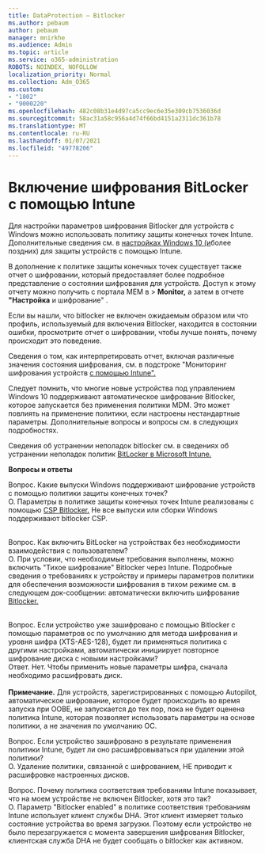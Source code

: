 ```yaml
---
title: DataProtection — Bitlocker
ms.author: pebaum
author: pebaum
manager: mnirkhe
ms.audience: Admin
ms.topic: article
ms.service: o365-administration
ROBOTS: NOINDEX, NOFOLLOW
localization_priority: Normal
ms.collection: Adm_O365
ms.custom:
- "1802"
- "9000220"
ms.openlocfilehash: 482c08b31e4d97ca5cc9ec6e35e309cb7536036d
ms.sourcegitcommit: 58ac31a58c956a4d74f66bd4151a2311dc361b78
ms.translationtype: MT
ms.contentlocale: ru-RU
ms.lasthandoff: 01/07/2021
ms.locfileid: "49778206"
---
```

# <a name="enabling-bitlocker-encryption-with-intune"></a>Включение шифрования BitLocker с помощью Intune

Для настройки параметров шифрования Bitlocker для устройств с Windows можно использовать политику защиты конечных точек Intune. Дополнительные сведения см. в [настройках Windows 10 (и](https://docs.microsoft.com/intune/endpoint-protection-windows-10#windows-encryption)более поздних) для защиты устройств с помощью Intune.

В дополнение к политике защиты конечных точек существует также отчет о шифровании, который предоставляет более подробное представление о состоянии шифрования для устройств. Доступ к этому отчету можно получить с портала MEM в > **Monitor,** а затем в отчете **"Настройка** и шифрование" . [](https://endpoint.microsoft.com/#blade/Microsoft_Intune_DeviceSettings/DevicesMonitorMenu/encryptionReport)

Если вы нашли, что bitlocker не включен ожидаемым образом или что профиль, используемый для включения Bitlocker, находится в состоянии ошибки, просмотрите отчет о шифровании, чтобы лучше понять, почему происходит это поведение.

Сведения о том, как интерпретировать отчет, включая различные значения состояния шифрования, см. в подстроке "Мониторинг шифрования устройств [с помощью Intune".](https://docs.microsoft.com/mem/intune/protect/encryption-monitor)

Следует помнить, что многие новые устройства под управлением Windows 10 поддерживают автоматическое шифрование Bitlocker, которое запускается без применения политики MDM. Это может повлиять на применение политики, если настроены нестандартные параметры. Дополнительные вопросы и вопросы см. в следующих подробностях.

Сведения об устранении неполадок bitlocker см. в сведениях об устранении неполадок политик [BitLocker в Microsoft Intune.](https://docs.microsoft.com/intune/protect/troubleshoot-bitlocker-policies)
 
 
**Вопросы и ответы**

Вопрос. Какие выпуски Windows поддерживают шифрование устройств с помощью политики защиты конечных точек?<br>
О. Параметры в политике защиты конечных точек Intune реализованы с помощью [CSP Bitlocker.](https://docs.microsoft.com/windows/client-management/mdm/bitlocker-csp) Не все выпуски или сборки Windows поддерживают bitlocker CSP. <br><br>

Вопрос. Как включить BitLocker на устройствах без необходимости взаимодействия с пользователем?<br>
О. При условии, что необходимые требования выполнены, можно включить "Тихое шифрование" Bitlocker через Intune. Подробные сведения о требованиях к устройству и примеры параметров политики для обеспечения возможности шифрования в тихом режиме см. в следующем док-сообщении: автоматически включить шифрование [Bitlocker.](https://docs.microsoft.com/mem/intune/protect/encrypt-devices#silently-enable-bitlocker-on-devices) <br><br>

Вопрос. Если устройство уже зашифровано с помощью Bitlocker с помощью параметров ос по умолчанию для метода шифрования и уровня шифра (XTS-AES-128), будет ли применяться политика с другими настройками, автоматически инициирует повторное шифрование диска с новыми настройками?<br>
Ответ. Нет. Чтобы применить новые параметры шифра, сначала необходимо расшифровать диск.<br><br>
**Примечание.** Для устройств, зарегистрированных с помощью Autopilot, автоматическое шифрование, которое будет происходить во время запуска при OOBE, не запускается до тех пор, пока не будет оценена политика Intune, которая позволяет использовать параметры на основе политики, а не значения по умолчанию ОС.
 
Вопрос. Если устройство зашифровано в результате применения политики Intune, будет ли оно расшифровываться при удалении этой политики?<br>
О. Удаление политики, связанной с шифрованием, НЕ приводит к расшифровке настроенных дисков.
 
Вопрос. Почему политика соответствия требованиям Intune показывает, что на моем устройстве не включен Bitlocker, хотя это так?<br>
О. Параметр "Bitlocker enabled" в политике соответствия требованиям Intune использует клиент службы DHA. Этот клиент измеряет только состояние устройства во время загрузки. Поэтому если устройство не было перезагружается с момента завершения шифрования Bitlocker, клиентская служба DHA не будет сообщать о bitlocker как активном.
 
 